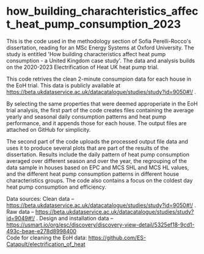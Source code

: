 # how_building_charachteristics_affect_heat_pump_consumption_2023
This is the code used in the methodology section of Sofia Perelli-Rocco's dissertation, reading for an MSc Energy Systems at Oxford University. The study is entitled 'How building characteristics affect heat pump consumption - a United Kingdom case study'. The data and analysis builds on the 2020-2023 Electrification of Heat UK heat pump trial.

This code retrives the clean 2-minute consumpion data for each house in the EoH trial. This data is publicly available at https://beta.ukdataservice.ac.uk/datacatalogue/studies/study?id=9050#!/ .

By selecting the same properties that were deemed approperiate in the EoH trial analysis, the first part of the code creates files containing the average yearly and seasonal daily consumption patterns and heat pump performance, and it appends those for each house. The output files are attached on GitHub for simplicity.

The second part of the code uploads the processed output file data and uses it to produce several plots that are part of the results of the dissertation. Results include the daily pattern of heat pump consumption averaged over different season and over the year, the regrouping of the data sample in houses based on EPC and MCS SHL and MCS HL values, and the different heat pump consumption patterns in different house characteristics groups. The code also contains a focus on the coldest day heat pump consumption and efficiency.

Data sources:
Clean data – https://beta.ukdataservice.ac.uk/datacatalogue/studies/study?id=9050#!/ . 
Raw data – https://beta.ukdataservice.ac.uk/datacatalogue/studies/study?id=9049#!/   . Design and installation data – https://usmart.io/org/esc/discovery/discovery-view-detail/5325ef18-9cd1-493c-beae-e278d8998400  
Code for cleaning the EoH data: https://github.com/ES-Catapult/electrification_of_heat  
